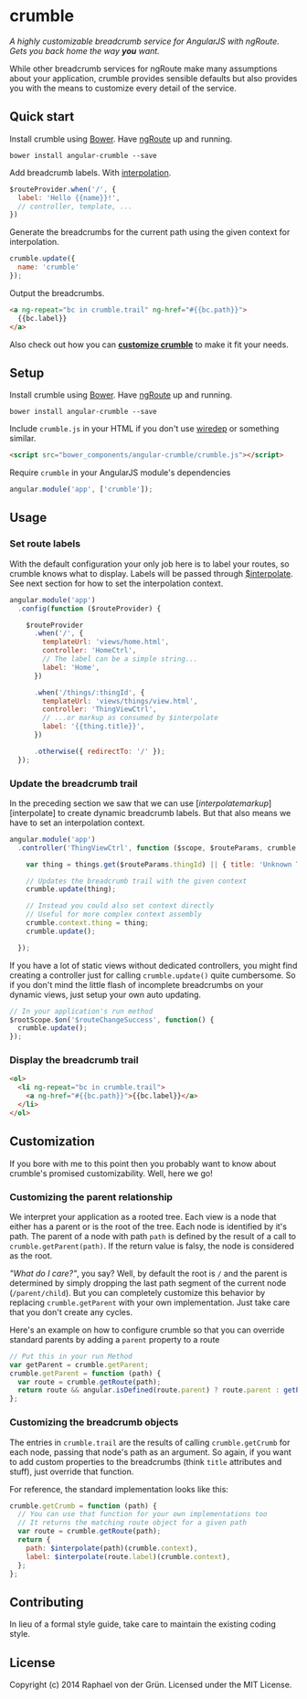 # crumble

*A highly customizable breadcrumb service for AngularJS with ngRoute. Gets you back home the way __you__ want.*

While other breadcrumb services for ngRoute make many assumptions about your application, crumble provides sensible defaults but also provides you with the means to customize every detail of the service.


## Quick start

Install crumble using [Bower]. Have [ngRoute] up and running.
~~~
bower install angular-crumble --save
~~~

Add breadcrumb labels. With [interpolation][$interpolate].
~~~js
$routeProvider.when('/', {
  label: 'Hello {{name}}!',
  // controller, template, ...
})
~~~

Generate the breadcrumbs for the current path using the given context for interpolation.
~~~js
crumble.update({
  name: 'crumble'
});
~~~

Output the breadcrumbs.
~~~html
<a ng-repeat="bc in crumble.trail" ng-href="#{{bc.path}}">
  {{bc.label}}
</a>
~~~

Also check out how you can **[customize crumble](#customization)** to make it fit your needs.


## Setup

Install crumble using [Bower]. Have [ngRoute] up and running.
~~~
bower install angular-crumble --save
~~~

Include `crumble.js` in your HTML if you don't use [wiredep] or something similar.

~~~html
<script src="bower_components/angular-crumble/crumble.js"></script>
~~~

Require `crumble` in your AngularJS module's dependencies

~~~js
angular.module('app', ['crumble']);
~~~


## Usage

### Set route labels

With the default configuration your only job here is to label your routes, so crumble knows what to display. Labels will be passed through [$interpolate]. See next section for how to set the interpolation context.

~~~js
angular.module('app')
  .config(function ($routeProvider) {

    $routeProvider
      .when('/', {
        templateUrl: 'views/home.html',
        controller: 'HomeCtrl',
        // The label can be a simple string...
        label: 'Home',
      })

      .when('/things/:thingId', {
        templateUrl: 'views/things/view.html',
        controller: 'ThingViewCtrl',
        // ...or markup as consumed by $interpolate
        label: '{{thing.title}}',
      })

      .otherwise({ redirectTo: '/' });
  });
~~~


### Update the breadcrumb trail

In the preceding section we saw that we can use [$interpolate markup][$interpolate] to create dynamic breadcrumb labels. But that also means we have to set an interpolation context.

~~~js
angular.module('app')
  .controller('ThingViewCtrl', function ($scope, $routeParams, crumble, things) {

    var thing = things.get($routeParams.thingId) || { title: 'Unknown Thing' };

    // Updates the breadcrumb trail with the given context
    crumble.update(thing);

    // Instead you could also set context directly
    // Useful for more complex context assembly
    crumble.context.thing = thing;
    crumble.update();

  });
~~~

If you have a lot of static views without dedicated controllers, you might find  creating a controller just for calling `crumble.update()` quite cumbersome. So if you don't mind the little flash of incomplete breadcrumbs on your dynamic views, just setup your own auto updating.

~~~js
// In your application's run method
$rootScope.$on('$routeChangeSuccess', function() {
  crumble.update();
});
~~~

### Display the breadcrumb trail

~~~html
<ol>
  <li ng-repeat="bc in crumble.trail">
    <a ng-href="#{{bc.path}}">{{bc.label}}</a>
  </li>
</ol>
~~~


## Customization

If you bore with me to this point then you probably want to know about crumble's promised customizability. Well, here we go!

### Customizing the parent relationship

We interpret your application as a rooted tree. Each view is a node that either has a parent or is the root of the tree. Each node is identified by it's path. The parent of a node with path `path` is defined by the result of a call to `crumble.getParent(path)`. If the return value is falsy, the node is considered as the root.

*"What do I care?"*, you say? Well, by default the root is `/` and the parent is determined by simply dropping the last path segment of the current node (`/parent/child`). But you can completely customize this behavior by replacing `crumble.getParent` with your own implementation. Just take care that you don't create any cycles.

Here's an example on how to configure crumble so that you can override standard parents by adding a `parent` property to a route

~~~js
// Put this in your run Method
var getParent = crumble.getParent;
crumble.getParent = function (path) {
  var route = crumble.getRoute(path);
  return route && angular.isDefined(route.parent) ? route.parent : getParent(path);
};
~~~

### Customizing the breadcrumb objects

The entries in `crumble.trail` are the results of calling `crumble.getCrumb` for each node, passing that node's path as an argument. So again, if you want to add custom properties to the breadcrumbs (think `title` attributes and stuff), just override that function.

For reference, the standard implementation looks like this:

~~~js
crumble.getCrumb = function (path) {
  // You can use that function for your own implementations too
  // It returns the matching route object for a given path
  var route = crumble.getRoute(path);
  return {
    path: $interpolate(path)(crumble.context),
    label: $interpolate(route.label)(crumble.context),
  };
};
~~~


## Contributing

In lieu of a formal style guide, take care to maintain the existing coding style.


## License

Copyright (c) 2014 Raphael von der Grün. Licensed under the MIT License.


[Bower]:        http://bower.io/
[wiredep]:      https://github.com/taptapship/wiredep
[ngRoute]:      https://docs.angularjs.org/api/ngRoute
[$interpolate]: https://docs.angularjs.org/api/ng/service/$interpolate
